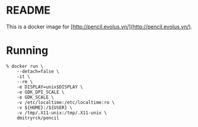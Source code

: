# README

This is a docker image for [http://pencil.evolus.vn/](http://pencil.evolus.vn/).

# Running

```terminal
% docker run \
    --detach=false \
    -it \
    --rm \
    -e DISPLAY=unix$DISPLAY \
    -e GDK_DPI_SCALE \
    -e GDK_SCALE \
    -v /etc/localtime:/etc/localtime:ro \
    -v ${HOME}:/${USER} \
    -v /tmp/.X11-unix:/tmp/.X11-unix \
    dmitryrck/pencil
```
